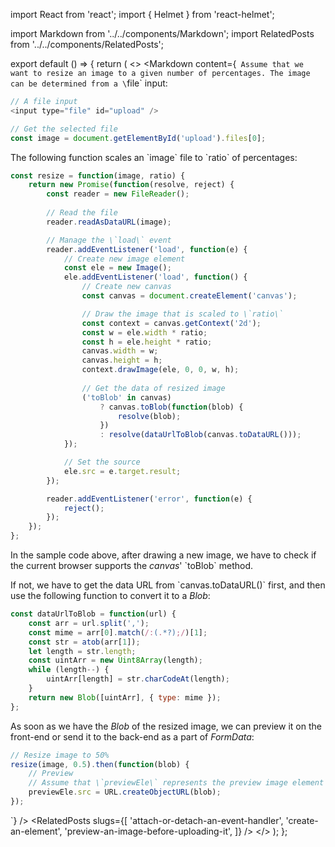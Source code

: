 import React from 'react';
import { Helmet } from 'react-helmet';

import Markdown from '../../components/Markdown';
import RelatedPosts from '../../components/RelatedPosts';

export default () => {
    return (
<>
<Helmet>
    <meta name='keywords' content='Blob, FileReader, readAsDataURL, resize image, toBlob, toDataURL, URL createObjectURL' />
</Helmet>
<Markdown
    content={`
Assume that we want to resize an image to a given number of percentages.
The image can be determined from a \`file\` input:

~~~ javascript
// A file input
<input type="file" id="upload" />

// Get the selected file
const image = document.getElementById('upload').files[0];
~~~

The following function scales an \`image\` file to \`ratio\` of percentages:

~~~ javascript
const resize = function(image, ratio) {
    return new Promise(function(resolve, reject) {
        const reader = new FileReader();
        
        // Read the file
        reader.readAsDataURL(image);

        // Manage the \`load\` event
        reader.addEventListener('load', function(e) {
            // Create new image element
            const ele = new Image();
            ele.addEventListener('load', function() {
                // Create new canvas
                const canvas = document.createElement('canvas');

                // Draw the image that is scaled to \`ratio\`
                const context = canvas.getContext('2d');
                const w = ele.width * ratio;
                const h = ele.height * ratio;
                canvas.width = w;
                canvas.height = h;
                context.drawImage(ele, 0, 0, w, h);
                
                // Get the data of resized image
                ('toBlob' in canvas)
                    ? canvas.toBlob(function(blob) {
                        resolve(blob);
                    })
                    : resolve(dataUrlToBlob(canvas.toDataURL()));
            });

            // Set the source
            ele.src = e.target.result;
        });

        reader.addEventListener('error', function(e) {
            reject();
        });
    });
};
~~~

In the sample code above, after drawing a new image, we have to check if the current browser supports the _canvas_' \`toBlob\` method.

If not, we have to get the data URL from \`canvas.toDataURL()\` first, and then use the following function to convert it to a _Blob_:

~~~ javascript
const dataUrlToBlob = function(url) {
    const arr = url.split(',');
    const mime = arr[0].match(/:(.*?);/)[1];
    const str = atob(arr[1]);
    let length = str.length;
    const uintArr = new Uint8Array(length);
    while (length--) {
        uintArr[length] = str.charCodeAt(length);
    }
    return new Blob([uintArr], { type: mime });
};
~~~

As soon as we have the _Blob_ of the resized image, we can preview it on the front-end or send it to the back-end as a part of _FormData_:

~~~ javascript
// Resize image to 50%
resize(image, 0.5).then(function(blob) {
    // Preview
    // Assume that \`previewEle\` represents the preview image element
    previewEle.src = URL.createObjectURL(blob);
});
~~~
`}
/>
<RelatedPosts
    slugs={[
        'attach-or-detach-an-event-handler',
        'create-an-element',
        'preview-an-image-before-uploading-it',
    ]}
/>
</>
    );
};
